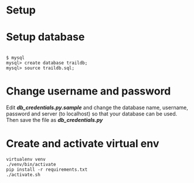 Setup
===

Setup database
====
```

$ mysql 
mysql> create database traildb;
mysql> source traildb.sql;

```

Change username and password
====

Edit ***db_credentials.py.sample*** and change the database name, username, password and server (to localhost) so that your database can be used. Then save the file as ***db_credentials.py***


Create and activate virtual env
====

```
virtualenv venv
./venv/bin/activate
pip install -r requirements.txt
./activate.sh
```
